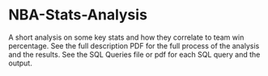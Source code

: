 # NBA-Stats-Analysis
A short analysis on some key stats and how they correlate to team win percentage. See the full description PDF for the full process of the analysis and the results. See the SQL Queries file or pdf for each SQL query and the output.
